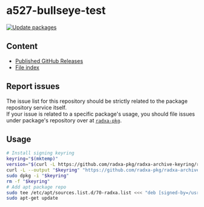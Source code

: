 # a527-bullseye-test

[![Update packages](https://github.com/radxa-repo/a527-bullseye-test/actions/workflows/update.yaml/badge.svg)](https://github.com/radxa-repo/a527-bullseye-test/actions/workflows/update.yaml)

## Content

* [Published GitHub Releases](https://radxa-repo.github.io/a527-bullseye-test/pkgs.json)
* [File index](https://radxa-repo.github.io/a527-bullseye-test/files.list)

## Report issues

The issue list for this repository should be strictly related to the package repository service itself.  
If your issue is related to a specific package's usage, you should file issues under package's repository over at [`radxa-pkg`](https://github.com/radxa-pkg).

## Usage

```bash
# Install signing keyring
keyring="$(mktemp)"
version="$(curl -L https://github.com/radxa-pkg/radxa-archive-keyring/releases/latest/download/VERSION)"
curl -L --output "$keyring" "https://github.com/radxa-pkg/radxa-archive-keyring/releases/latest/download/radxa-archive-keyring_${version}_all.deb"
sudo dpkg -i "$keyring"
rm -f "$keyring"
# Add apt package repo
sudo tee /etc/apt/sources.list.d/70-radxa.list <<< "deb [signed-by=/usr/share/keyrings/radxa-archive-keyring.gpg] https://radxa-repo.github.io/a527-bullseye-test/ a527-bullseye-test main"
sudo apt-get update
```
